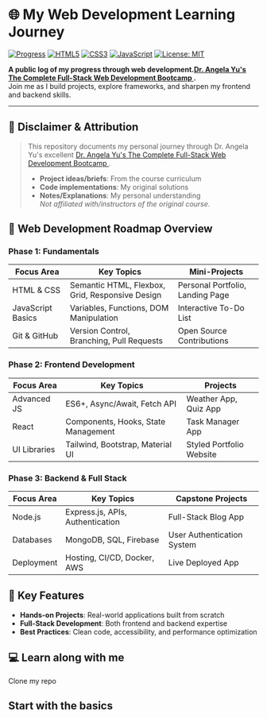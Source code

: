 # 🌐 My Web Development Learning Journey

[![Progress](https://img.shields.io/badge/Progress-Ongoing-orange)](https://github.com/your-username/learn-web)
[![HTML5](https://img.shields.io/badge/HTML5-%23E34F26.svg?logo=html5&logoColor=white)](https://developer.mozilla.org/en-US/docs/Web/HTML)
[![CSS3](https://img.shields.io/badge/CSS3-%231572B6.svg?logo=css3&logoColor=white)](https://developer.mozilla.org/en-US/docs/Web/CSS)
[![JavaScript](https://img.shields.io/badge/JavaScript-%23F7DF1E.svg?logo=javascript&logoColor=black)](https://developer.mozilla.org/en-US/docs/Web/JavaScript)
[![License: MIT](https://img.shields.io/badge/License-MIT-green.svg)](https://opensource.org/licenses/MIT)

**A public log of my progress through web development.[Dr. Angela Yu's The Complete Full-Stack Web Development Bootcamp
](https://www.udemy.com/course/the-complete-web-development-bootcamp/?couponCode=KEEPLEARNING).**  
Join me as I build projects, explore frameworks, and sharpen my frontend and backend skills.

---

## 📌 **Disclaimer & Attribution**
> This repository documents my personal journey through Dr. Angela Yu's excellent [Dr. Angela Yu's The Complete Full-Stack Web Development Bootcamp
](https://www.udemy.com/course/the-complete-web-development-bootcamp/?couponCode=KEEPLEARNING).  
> - **Project ideas/briefs**: From the course curriculum  
> - **Code implementations**: My original solutions 
> - **Notes/Explanations**: My personal understanding  
> *Not affiliated with/instructors of the original course.*

## 📌 **Web Development Roadmap Overview**

### **Phase 1: Fundamentals**
| Focus Area          | Key Topics                                       | Mini-Projects               |
|--------------------|------------------------------------------------|-----------------------------|
| HTML & CSS        | Semantic HTML, Flexbox, Grid, Responsive Design | Personal Portfolio, Landing Page |
| JavaScript Basics | Variables, Functions, DOM Manipulation          | Interactive To-Do List      |
| Git & GitHub      | Version Control, Branching, Pull Requests       | Open Source Contributions   |

### **Phase 2: Frontend Development**
| Focus Area      | Key Topics                              | Projects                   |
|---------------|--------------------------------------|---------------------------|
| Advanced JS   | ES6+, Async/Await, Fetch API         | Weather App, Quiz App     |
| React         | Components, Hooks, State Management  | Task Manager App          |
| UI Libraries  | Tailwind, Bootstrap, Material UI     | Styled Portfolio Website  |

### **Phase 3: Backend & Full Stack**
| Focus Area      | Key Topics                           | Capstone Projects         |
|---------------|-----------------------------------|--------------------------|
| Node.js       | Express.js, APIs, Authentication  | Full-Stack Blog App      |
| Databases     | MongoDB, SQL, Firebase            | User Authentication System |
| Deployment    | Hosting, CI/CD, Docker, AWS       | Live Deployed App        |

## 🚀 **Key Features**
- **Hands-on Projects**: Real-world applications built from scratch
- **Full-Stack Development**: Both frontend and backend expertise
- **Best Practices**: Clean code, accessibility, and performance optimization

## 💻 **Learn along with me**
Clone my repo
## Start with the basics


